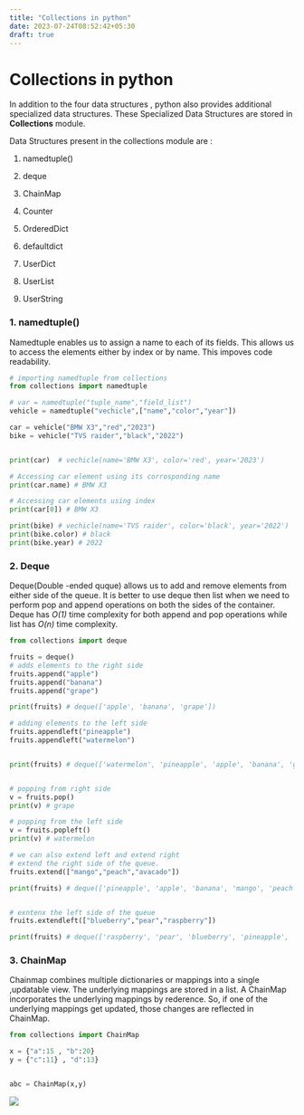 ```yaml
---
title: "Collections in python"
date: 2023-07-24T08:52:42+05:30
draft: true
---
```


# Collections in python

In addition to the four data structures , python also provides additional specialized data structures. These Specialized Data Structures are stored in **Collections** module.

Data Structures present in the collections module are :

1. namedtuple()

2. deque

3. ChainMap

4. Counter

5. OrderedDict

6. defaultdict

7. UserDict

8. UserList

9. UserString

### 1. namedtuple()

Namedtuple enables us to assign a name to each of its fields. This allows us to access the elements either by index or by name. This impoves code readability.

```python
# importing namedtuple from collections
from collections import namedtuple

# var = namedtuple("tuple_name","field_list")
vehicle = namedtuple("vechicle",["name","color","year"])

car = vehicle("BMW X3","red","2023")
bike = vehicle("TVS raider","black","2022")


print(car)  # vechicle(name='BMW X3', color='red', year='2023')

# Accessing car element using its corrosponding name
print(car.name) # BMW X3

# Accessing car elements using index
print(car[0]) # BMW X3

print(bike) # vechicle(name='TVS raider', color='black', year='2022')
print(bike.color) # black
print(bike.year) # 2022
```

### 2. Deque

Deque(Double -ended quque) allows us to add and remove elements from either side of the queue. It is better to use deque then list when we need to perform pop and append operations on both the sides of the container. Deque has *O(1)*  time complexity for both append and pop operations while list has *O(n)* time complexity.

```python
from collections import deque

fruits = deque() 
# adds elements to the right side 
fruits.append("apple") 
fruits.append("banana")
fruits.append("grape")

print(fruits) # deque(['apple', 'banana', 'grape'])

# adding elements to the left side 
fruits.appendleft("pineapple")
fruits.appendleft("watermelon")


print(fruits) # deque(['watermelon', 'pineapple', 'apple', 'banana', 'grape'])


# popping from right side 
v = fruits.pop()
print(v) # grape

# popping from the left side 
v = fruits.popleft()
print(v) # watermelon

# we can also extend left and extend right
# extend the right side of the queue.
fruits.extend(["mango","peach","avacado"])

print(fruits) # deque(['pineapple', 'apple', 'banana', 'mango', 'peach', 'avacado'])


# exntenx the left side of the queue
fruits.extendleft(["blueberry","pear","raspberry"])

print(fruits) # deque(['raspberry', 'pear', 'blueberry', 'pineapple', 'apple', 'banana', 'mango', 'peach', 'avacado'])
```

### 3. ChainMap

Chainmap  combines multiple dictionaries or mappings into a single ,updatable view. The underlying mappings are stored in a list. A ChainMap incorporates the underlying mappings by rederence. So, if one of the underlying mappings get updated, those changes are reflected in ChainMap.

```python
from collections import ChainMap

x = {"a":15 , "b":20}
y = {"c":11} , "d":13}


abc = ChainMap(x,y)
```

![](/collections_chainmap_viz.png)







